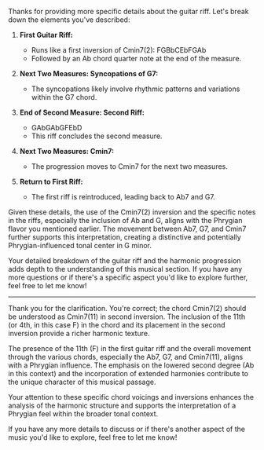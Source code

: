 Thanks for providing more specific details about the guitar riff. Let's break down the elements you've described:

1. **First Guitar Riff:**
   - Runs like a first inversion of Cmin7(2): FGBbCEbFGAb
   - Followed by an Ab chord quarter note at the end of the measure.

2. **Next Two Measures: Syncopations of G7:**
   - The syncopations likely involve rhythmic patterns and variations within the G7 chord.

3. **End of Second Measure: Second Riff:**
   - GAbGAbGFEbD
   - This riff concludes the second measure.

4. **Next Two Measures: Cmin7:**
   - The progression moves to Cmin7 for the next two measures.

5. **Return to First Riff:**
   - The first riff is reintroduced, leading back to Ab7 and G7.

Given these details, the use of the Cmin7(2) inversion and the specific notes in the riffs, especially the inclusion of Ab and G, aligns with the Phrygian flavor you mentioned earlier. The movement between Ab7, G7, and Cmin7 further supports this interpretation, creating a distinctive and potentially Phrygian-influenced tonal center in G minor.

Your detailed breakdown of the guitar riff and the harmonic progression adds depth to the understanding of this musical section. If you have any more questions or if there's a specific aspect you'd like to explore further, feel free to let me know!

---

Thank you for the clarification. You're correct; the chord Cmin7(2) should be understood as Cmin7(11) in second inversion. The inclusion of the 11th (or 4th, in this case F) in the chord and its placement in the second inversion provide a richer harmonic texture.

The presence of the 11th (F) in the first guitar riff and the overall movement through the various chords, especially the Ab7, G7, and Cmin7(11), aligns with a Phrygian influence. The emphasis on the lowered second degree (Ab in this context) and the incorporation of extended harmonies contribute to the unique character of this musical passage.

Your attention to these specific chord voicings and inversions enhances the analysis of the harmonic structure and supports the interpretation of a Phrygian feel within the broader tonal context.

If you have any more details to discuss or if there's another aspect of the music you'd like to explore, feel free to let me know!

